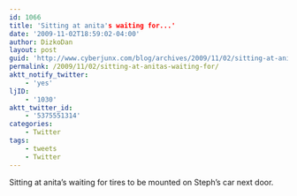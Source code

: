 ```yaml
---
id: 1066
title: 'Sitting at anita's waiting for...'
date: '2009-11-02T18:59:02-04:00'
author: DizkoDan
layout: post
guid: 'http://www.cyberjunx.com/blog/archives/2009/11/02/sitting-at-anitas-waiting-for/'
permalink: /2009/11/02/sitting-at-anitas-waiting-for/
aktt_notify_twitter:
    - 'yes'
ljID:
    - '1030'
aktt_twitter_id:
    - '5375551314'
categories:
    - Twitter
tags:
    - tweets
    - Twitter
---
```


Sitting at anita’s waiting for tires to be mounted on Steph’s car next door.